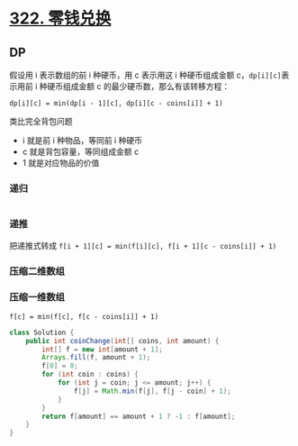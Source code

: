 # [322. 零钱兑换](https://leetcode.cn/problems/coin-change)

## DP

假设用 i 表示数组的前 i 种硬币，用 c 表示用这 i 种硬币组成金额 c，`dp[i][c]`表示用前 i 种硬币组成金额 c 的最少硬币数，那么有该转移方程：

`dp[i][c] = min(dp[i - 1][c], dp[i][c - coins[i]] + 1)`

类比完全背包问题
* i 就是前 i 种物品，等同前 i 种硬币
* c 就是背包容量，等同组成金额 c
* 1 就是对应物品的价值

### 递归

```java

```

### 递推

把递推式转成
`f[i + 1][c] = min(f[i][c], f[i + 1][c - coins[i]] + 1)`

### 压缩二维数组

### 压缩一维数组

`f[c] = min(f[c], f[c - coins[i]] + 1)`

```java
class Solution {
    public int coinChange(int[] coins, int amount) {
        int[] f = new int[amount + 1];
        Arrays.fill(f, amount + 1);
        f[0] = 0;
        for (int coin : coins) {
            for (int j = coin; j <= amount; j++) {
                f[j] = Math.min(f[j], f[j - coin] + 1);
            }
        }
        return f[amount] == amount + 1 ? -1 : f[amount];
    }
}
```